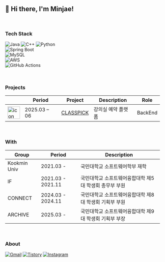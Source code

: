 ## 👋 Hi there, I'm Minjae!

<br>

###  Tech Stack
![Java](https://img.shields.io/badge/Java-007396?style=flat&logo=java&logoColor=white)
![C++](https://img.shields.io/badge/C++-00599C?style=flat&logo=c%2b%2b&logoColor=white)
![Python](https://img.shields.io/badge/Python-3776AB?style=flat&logo=python&logoColor=white)
<br>
![Spring Boot](https://img.shields.io/badge/SpringBoot-6DB33F?style=flat&logo=springboot&logoColor=white)
<br>
![MySQL](https://img.shields.io/badge/MySQL-4479A1?style=flat&logo=mysql&logoColor=white)
<br>
![AWS](https://img.shields.io/badge/AWS-232F3E?style=flat&logo=amazonaws&logoColor=white)
<br>
![GitHub Actions](https://img.shields.io/badge/GitHub_Actions-2088FF?style=flat&logo=githubactions&logoColor=white)

<br>

###  Projects

|             | Period      | Project                       | Description                     | Role     |
|-------------|-------------|-------------------------------|----------------------------------|----------|
|<img src="https://avatars.githubusercontent.com/t/12708211?s=116&v=4" alt="icon" width="40" height="40">    | 2025.03 – 06  | [CLASSPICK](https://github.com/classpick-alpha) | 강의실 예약 플랫폼             | BackEnd  |

<br>

###  With

| Group                | Period           | Description                              |
|----------------------|------------------|------------------------------------------|
| Kookmin Univ         | 2021.03 -        | 국민대학교 소프트웨어학부 재학                   |
| IF                   | 2021.03 - 2021.11| 국민대학교 소프트웨어융합대학 제5대 학생회 총무부 부원|
| CONNECT              | 2024.03 - 2024.11| 국민대학교 소프트웨어융합대학 제8대 학생회 기획부 부원|
| ARCHIVE              | 2025.03 -        | 국민대학교 소프트웨어융합대학 제9대 학생회 기획부 부장|

<br>

### About
[![Gmail](https://img.shields.io/badge/Gmail-D14836?style=flat&logo=gmail&logoColor=white)](mailto:alswo3333@kookmin.ac.kr)
[![Tistory](https://img.shields.io/badge/Tistory-000000?style=flat&logo=tistory&logoColor=white)](https://aldrn3333.tistory.com/)
[![Instagram](https://img.shields.io/badge/Instagram-E4405F?style=flat&logo=instagram&logoColor=white)](https://instagram.com/Dlawoct)
